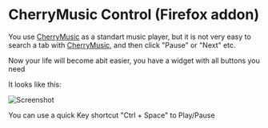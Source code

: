 CherryMusic Control (Firefox addon)
===============

You use [CherryMusic](http://www.fomori.org/cherrymusic/) as a standart music player, 
but it is not very easy to search a tab with [CherryMusic](http://www.fomori.org/cherrymusic/), and then click "Pause" or "Next" etc. 


Now your life will become abit easier, you have a widget with all buttons you need


It looks like this:

![Screenshot](http://sets88.com/static/media/uploads/images/cherrymusicctrl/cherrymusicctrl.png)


You can use a quick Key shortcut "Ctrl + Space" to Play/Pause

